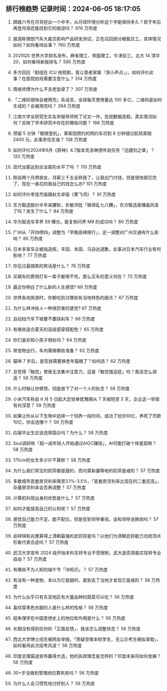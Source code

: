 
## 排行榜趋势 记录时间：2024-06-05 18:17:05
  
  1. 嫦娥六号在月背挖出一个中字，从月球环境分析这个字能保持多久？若干年后再登月球还能找到它的痕迹吗？ 976 万热度
    
  2. 报道称理想汽车大裁员影响产品研发测试，正在召回部分被裁员工，具体情况如何？如何看待此事？ 760 万热度
    
  3. 2025QS 世界大学排名发布，麻省理工、帝国理工、牛津前三，北大 14 清华20，如何看待新版排名？ 585 万热度
    
  4. 多方回应「剧组在 ICU 拍短剧，竟让患者家属『哭小声点』」，如何评价此事？在医院拍戏需要注意什么？ 514 万热度
    
  5. 隋坡师傅为什么不去老饭骨了？ 307 万热度
    
  6. 「二维码很快会被用完」系谣言，全球每天使用量达 100 多亿，二维码是如何生成的？会被用完吗？ 284 万热度
    
  7. 江南大学女研究生实名举报导师抢了论文一作，忽视数据造假，真实情况如何？反映了学术研究中存在的哪些问题？ 168 万热度
    
  8. 预留 5 分钟「极限登机」，乘客因预约的网约车迟到 8 分钟错过航班索赔 2400 元，此事责任在谁？ 138 万热度
    
  9. 如何评价2024年6月《原神》4.7版本克洛琳德传说任务「迅捷剑之章」？ 120 万热度
    
  10. 现代汝窑达到古汝窑的水平了吗 ？ 110 万热度
    
  11. 刚谈两个月男朋友，月薪三千五全转我了，让我出门付钱，但是很快就花完了，现在一直花的我自己的钱怎么办? 101 万热度
    
  12. 如何评价李连杰版跟赵文卓版《黄飞鸿》？ 91 万热度
    
  13. 东方甄选股价半年来腰斩，俞敏洪批「做得乱七八糟」，东方甄选直播画风变了吗？发生了什么？ 84 万热度
    
  14. 华为智选车享界 S9 曝光，能复制问界 M9 的成功吗？ 80 万热度
    
  15. 广州从「开四停四」调整为「早晚高峰限行」，这一调整对广州交通有什么影响？ 80 万热度
    
  16. 日本多家车企被指造假，丰田、本田、马自达道歉，此事对日本汽车行业有何影响？ 77 万热度
    
  17. 你见过最搞笑的笑话是什么？ 76 万热度
    
  18. 买辆车的费用打车一辈子都用不完，那么买车的意义何在？ 73 万热度
    
  19. 最近你明白了什么新的人生感悟? 69 万热度
    
  20. 世界各地旅游时，你都吃到过哪些有当地特色的甜点？ 67 万热度
    
  21. 为什么林冲给人一种很厉害的感觉? 67 万热度
    
  22. 自动挡汽车下坡要不要踩刹车？ 66 万热度
    
  23. 有哪些适合夏天的高级感穿搭配色？ 65 万热度
    
  24. 你们喜欢和小孩子相处吗？ 64 万热度
    
  25. 带宠物出行，车内需做哪些准备？ 62 万热度
    
  26. 猫咪 7 岁后，是否就需要换老年猫粮了？如何选？ 62 万热度
    
  27. 总觉得「触觉」使我无法集中注意力，这是「触觉强迫症」吗？我该怎么调适？ 59 万热度
    
  28. 什么时候让你顿悟，彻底放下了对一个人的执念？ 59 万热度
    
  29. 小米汽车称自 6 月 5 日起大定锁单犹豫期从 7 天缩短至 3 天，企业这一举措有何深意？ 59 万热度
    
  30. 如果让你从以下生物中选择一个饲养一段时间，成功了给你10亿，养死了罚款10亿，你会选哪个？ 59 万热度
    
  31. 应届毕业生应该选择国企吗？为什么？ 58 万热度
    
  32. Soul调研称「超一成年轻人开始通过AIGC赚钱」，AI可能打破个体差距嘛？ 58 万热度
    
  33. 175cm的女生多少斤不算胖？ 58 万热度
    
  34. 为什么我们常见的奶茶都是甜的，而内蒙新疆等地的奶茶是咸的？ 57 万热度
    
  35. 多数城市首套房贷利率降至3.1%-3.5%，「首套房贷利率比现在的二套还高」，存量房贷利率会否再调整？ 57 万热度
    
  36. 计算机科班出身的优势是什么？ 57 万热度
    
  37. 如何才能提高自己的认知呢？ 57 万热度
    
  38. 感觉自己能力不足，能不配位，但是受到领导重视，该和领导说换岗吗？ 57 万热度
    
  39. 岳钟琪和兆惠算得上清朝最强的武将双星吗？以他们为清朝武将能力功勋顶点形象代表合适吗？ 57 万热度
    
  40. 武汉大学宣布 2024 级开始本科生转专业不受限制，武大是否真能实现转专业自由？ 57 万热度
    
  41. 有哪些不为人知的端午节「冷知识」？ 57 万热度
    
  42. 有没有一种食物，本以为它是甜的，直到去了当地才发现它是咸的？ 56 万热度
    
  43. 为什么似乎只有东亚地区有大量品种的蔬菜可以吃？ 56 万热度
    
  44. 喜欢穿黑色衣服的人是什么样的性格？ 56 万热度
    
  45. 程朱理学在中国思想史上的地位和作用是什么？ 56 万热度
    
  46. 长期没有得到任何的「正面反馈」，我该怎么调整状态？ 56 万热度
    
  47. 西北大学博士招生被网友举报，「质疑空降本校学生，无公示考生被拟录取」，如何看待此次招考风波？ 56 万热度
    
  48. 印度总理莫迪宣布赢得大选，他的执政理念是怎样的？印度未来将如何发展？ 56 万热度
    
  49. 30+岁没做到管理岗位算失败吗？ 56 万热度
    
  50. 为什么人会习惯性地讨好别人？ 56 万热度
    